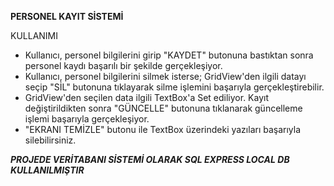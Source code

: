 **PERSONEL KAYIT SİSTEMİ**

KULLANIMI
- Kullanıcı, personel bilgilerini girip "KAYDET" butonuna bastıktan sonra personel kaydı başarılı bir şekilde gerçekleşiyor.
- Kullanıcı, personel bilgilerini silmek isterse; GridView'den ilgili datayı seçip "SİL" butonuna tıklayarak silme işlemini başarıyla gerçekleştirebilir.
- GridView'den seçilen data ilgili TextBox'a Set ediliyor. Kayıt değiştirildikten sonra "GÜNCELLE" butonuna tıklanarak güncelleme işlemi başarıyla gerçekleşiyor.
- "EKRANI TEMİZLE" butonu ile TextBox üzerindeki yazıları başarıyla silebilirsiniz.

***PROJEDE VERİTABANI SİSTEMİ OLARAK SQL EXPRESS LOCAL DB KULLANILMIŞTIR***
